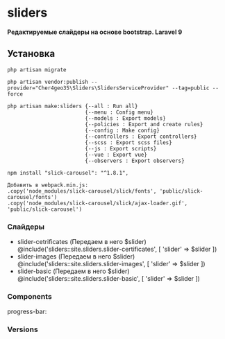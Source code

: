 # sliders

**Редактируемые слайдеры на основе bootstrap. Laravel 9**

## Установка

    php artisan migrate

    php artisan vendor:publish --provider="Cher4geo35\Sliders\SlidersServiceProvider" --tag=public --force

    php artisan make:sliders {--all : Run all}
                             {--menu : Config menu}
                             {--models : Export models}
                             {--policies : Export and create rules}
                             {--config : Make config}
                             {--controllers : Export controllers}
                             {--scss : Export scss files}
                             {--js : Export scripts}
                             {--vue : Export vue}
                             {--observers : Export observers}
        
    npm install "slick-carousel": "^1.8.1",

    Добавить в webpack.min.js:
    .copy('node_modules/slick-carousel/slick/fonts', 'public/slick-carousel/fonts')
    .copy('node_modules/slick-carousel/slick/ajax-loader.gif', 'public/slick-carousel')

### Слайдеры
 - slider-cetrificates (Передаем в него $slider)
   @include('sliders::site.sliders.slider-certificates', [ 'slider' => $slider ])
 - slider-images (Передаем в него $slider)
   @include('sliders::site.sliders.slider-images', [ 'slider' => $slider ])
- slider-basic (Передаем в него $slider)
  @include('sliders::site.sliders.slider-basic', [ 'slider' => $slider ])



### Components
progress-bar:
    <sliders>
    </sliders>

### Versions

